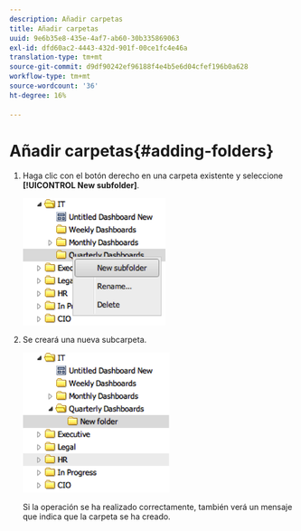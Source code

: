 ```yaml
---
description: Añadir carpetas
title: Añadir carpetas
uuid: 9e6b35e8-435e-4af7-ab60-30b335869063
exl-id: dfd60ac2-4443-432d-901f-00ce1fc4e46a
translation-type: tm+mt
source-git-commit: d9df90242ef96188f4e4b5e6d04cfef196b0a628
workflow-type: tm+mt
source-wordcount: '36'
ht-degree: 16%

---
```


# Añadir carpetas{#adding-folders}

1. Haga clic con el botón derecho en una carpeta existente y seleccione **[!UICONTROL New subfolder]**.

   ![](assets/new_subfolder_1.png)

1. Se creará una nueva subcarpeta.

   ![](assets/new_subfolder_2.png)

   Si la operación se ha realizado correctamente, también verá un mensaje que indica que la carpeta se ha creado.
